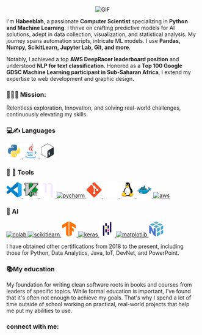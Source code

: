 <p align="center">
  <img alt="GIF" height="100" src="https://raw.githubusercontent.com/gist/Prince-Shivaram/3ace2c813ca49546f3f5f20cd03a2d3e/raw/6058e76860d16ee29df949da3166b3653959318f/hello.gif" />
</p>

I'm **Habeeblah**, a passionate **Computer Scientist** specializing in **Python and Machine Learning**. I thrive on crafting predictive models for AI solutions, adept in data collection, visualization, and statistical analysis. My journey spans automation scripts, intricate ML models. I use **Pandas, Numpy, ScikitLearn, Jupyter Lab, Git, and more**.

Notably, I achieved a top **AWS DeepRacer leaderboard position** and understood **NLP for text classification**. Honored as a **Top 100 Google GDSC Machine Learning participant in Sub-Saharan Africa**, I extend my expertise to web development and graphic design. 

### 👩‍💻💡 Mission:
Relentless exploration, Innovation, and solving real-world challenges, continuously elevating my skills.

### 💻✍️ Languages
<a href="https://www.python.org" target="_blank"> <img src="https://github.com/devicons/devicon/blob/master/icons/python/python-original.svg" alt="python-lang" width="40" height="40"/> </a>
<a href="https://www.java.com/en/" target="_blank"> <img src="https://github.com/devicons/devicon/blob/master/icons/java/java-original.svg" alt="java-lang" width="40" height="40"/> </a>
<a href="https://en.wikipedia.org/wiki/Bash_(Unix_shell)" target="_blank"> <img src="https://github.com/devicons/devicon/blob/master/icons/bash/bash-original.svg" alt="bash" width="40" height="40"/> </a>


### 🧰 🔧 Tools
<a href="https://code.visualstudio.com" target="_blank"> <img src="https://github.com/devicons/devicon/blob/master/icons/vscode/vscode-original.svg" alt="vscode" width="40" height="40"/> </a>
<a href="https://www.vim.org" target="_blank"> <img src="https://github.com/devicons/devicon/blob/master/icons/vim/vim-original.svg" alt="vim" width="40" height="40"/> </a>
<a href="https://jupyter.org/try" target="_blank"> <img src="https://github.com/ralphcajipe/ralphcajipe/blob/main/images/Nano.svg" alt="nano" width="40" height="40"/> </a>
<a href="https://www.jetbrains.com/pycharm" target="_blank"> <img src="https://resources.jetbrains.com/storage/products/company/brand/logos/PyCharm_icon.svg?_gl=1*1247uew*_ga*NTQ2NTE4ODk1LjE2ODc3MTgwOTI.*_ga_9J976DJZ68*MTY4NzcxODA5MS4xLjEuMTY4NzcxODExMy40NS4wLjA.&_ga=2.37694048.1980823379.1687718092-546518895.1687718092" alt="pycharm" width="40" height="40"/> </a>
<a href="https://git-scm.com" target="_blank"> <img src="https://github.com/devicons/devicon/blob/master/icons/git/git-original.svg" alt="git" width="40" height="40"/> </a>
<a href="https://github.com" target="_blank"> <img src="https://github.com/ralphcajipe/ralphcajipe/blob/main/images/github.png" alt="github" width="40" height="40"/> </a>
<a href="https://www.linux.org" target="_blank"> <img src="https://github.com/devicons/devicon/blob/master/icons/linux/linux-original.svg" alt="linux" width="40" height="40"/> </a>
<a href="https://www.docker.com" target="_blank"> <img src="https://github.com/devicons/devicon/blob/master/icons/docker/docker-original.svg" alt="docker" width="40" height="40"/> </a>
<a href="https://aws.amazon.com" target="_blank"> <img src="https://upload.wikimedia.org/wikipedia/commons/9/93/Amazon_Web_Services_Logo.svg" alt="aws" width="40" height="40"/> </a>

### 🧠 AI
<a href="https://colab.research.google.com" target="_blank"> <img src="https://colab.research.google.com/img/colab_favicon_256px.png" alt="colab" width="40" height="40"/> </a>
<a href="https://scikit-learn.org/stable" target="_blank"> <img src="https://upload.wikimedia.org/wikipedia/commons/0/05/Scikit_learn_logo_small.svg" alt="scikitlearn" width="40" height="40"/> </a>
<a href="https://www.tensorflow.org/" target="_blank"> <img src="https://github.com/devicons/devicon/blob/master/icons/tensorflow/tensorflow-original.svg" alt="tensorflow" width="40" height="40"/> </a>
<a href="https://keras.io" target="_blank"> <img src="https://upload.wikimedia.org/wikipedia/commons/a/ae/Keras_logo.svg" alt="keras" width="40" height="40"/> </a>
<a href="https://pandas.pydata.org" target="_blank"> <img src="https://github.com/devicons/devicon/blob/master/icons/pandas/pandas-original.svg" alt="pandas" width="40" height="40"/> </a>
<a href="https://matplotlib.org" target="_blank"> <img src="https://upload.wikimedia.org/wikipedia/commons/0/01/Created_with_Matplotlib-logo.svg" alt="matplotlib" width="40" height="40"/> </a>
<a href="https://numpy.org" target="_blank"> <img src="https://github.com/devicons/devicon/blob/master/icons/numpy/numpy-original.svg" alt="numpy" width="40" height="40"/> </a>
<!--
### ⭐ RELEVANT CERTIFICATIONS

* [Advanced Learning Algorithms (DeepLearning.AI & Stanford University)](https://www.coursera.org/account/accomplishments/certificate/9TKKNUDQQ8AE)
* [Supervised Machine Learning: Regression and Classification (DeepLearning.AI & Stanford University)](https://www.coursera.org/account/accomplishments/certificate/4P5HTS445C9U)
* [CS50's Introduction to Computer Science (Harvard University)](https://certificates.cs50.io/adc2f033-16f9-4d58-bd33-f48431c2a92e.pdf?size=letter)
* [CS50 Python (Harvard University)](https://certificates.cs50.io/a2df9b8d-b01a-46f4-bca2-25d9082c8c33.pdf?size=letter)
* [Machine Learning with Python (freeCodeCamp)](https://www.freecodecamp.org/certification/ralphcajipe/machine-learning-with-python-v7)
* [AI For Everyone (deeplearning.ai - Coursera)](https://www.coursera.org/account/accomplishments/certificate/KAVAW28N32DQ)
* [Certified IT Specialist - Python](https://www.credly.com/badges/3c723206-75b7-4689-80d0-454bc03ad6ab)
* [Artificial Intelligence Foundations: Machine Learning (LinkedIn Learning)](https://drive.google.com/file/d/1zRBmMjQUZtSX5DwyFtoOdKy3jgO233nn/view)
* [Become a Machine Learning Specialist (LinkedIn Learning)](https://drive.google.com/file/d/1O7Xs4v7fXaz0qpkW89MvNPJIcGSouB6o/view) -->

 I have obtained other certifications from 2018 to the present, including those for Python, Data Analytics, Java, IoT, DevNet, and PowerPoint.

### 📚My education

My foundation for writing clean software roots in books and courses from leaders of specific topics. While formal education is important, I've found that it's often not enough to achieve my goals. That's why I spend a lot of time outside of school working on practical, real-world projects that help me put my abilities to use.
<!--
**- BACHELOR OF SCIENCE (B.S.), COMPUTER SCIENCE**

_Software Engineering Specialization. FEU Institute of Technology, Philippines. 2019 - Present_

**- BACHELOR OF SCIENCE (B.S.), COMPUTER SCIENCE**

_Wesleyan University-Philippines, Philippines. 2018 - 2019_

**Coursework:** Software Applications, Computer Programming, Web Development, Living in the IT Era
-->
### connect with me: 
<br />
<!--
<a href="https://www.instagram.com/_holardipupo/">
  <img align="left" alt="Bheez's Instagram" width="22px" src="https://upload.wikimedia.org/wikipedia/commons/thumb/e/e7/Instagram_logo_2016.svg/768px-Instagram_logo_2016.svg.png" />
</a>
<a href="https://www.facebook.com/Aberejo.Habeeblah.Oladipupo/">
  <img align="left" alt="Bheez's Facebook" width="22px" src="https://raw.githubusercontent.com/obakriad/obakriad/master/assets/icons/facebook.svg" />
</a>
 <a href="https://twitter.com/HAberejo">
  <img align="left" alt="Bheez's X" width="22px" src="https://github.com/rsms/twitter-icon/blob/master/twitter-icon.png" />
</a>
<a href="https://www.linkedin.com/in/habeeblah-aberejo-572109179">
  <img align="left" alt="Bheez's Linkedin" width="22px" src="https://cdn-icons-png.flaticon.com/512/174/174857.png" />
</a> 
<!--
<a href="https://bheez.netlify.app">
  <img align="left" alt="Bheez's Linkedin" width="22px" src="" />
</a> 
<!--
Hi, I'm<strong>  Aberejo Habeeblah O. </strong> But also known by my a nick <strong> BHEEZ</strong>. 
I am a skilled Python enthusiast proficient in crafting intelligent solutions. My journey includes creating automation scripts and intricate machine learning models. I've learnt and worked with Python, along with frameworks like Pandas, Numpy, ScikitLearn with tools like Jupyter Lab, Git and more, to gather experience and build solutions.

<!--
One highlight was my adventure with AWS DeepRacer, where I create and refine a reinforcement models for a self driven car, which maintained a top position on the AWS Deepracer leaderboard. Another moments was building a machine learning model for text classification using cutting-edge NLP techniques. 
<br/>
I am also proud to be recognized as a Top 100 participant in the <strong>Machine Learning track by Google GDSC in Sub-Saharan Africa.</strong> Beyond my technical skills, I have ventured into web development and graphic/brand design. My mission is to continue exploring, innovating, and contributing to real-world problems, consistently pushing my skills and knowledge to new heights.

<img align="right" alt="GIF" src="https://c.tenor.com/2uyENRmiUt0AAAAC/coding.gif" width="200" />
  
- 💼 Any Freelance Work? Do reach me via [email](mailto:habeeblahaberejo01@gmail.com)
- 💬 Ask me about anything, I'm happy to help;
<p align="left">
<br/>
<br/>

#### Languages and Tools:

<br/>

<code><img height="25" src="https://raw.githubusercontent.com/github/explore/80688e429a7d4ef2fca1e82350fe8e3517d3494d/topics/python/python.png"></code>
<code><img height="20" src="https://avatars.githubusercontent.com/u/27804?s=200&v=4"></code>
<code><img height="20" src="https://raw.githubusercontent.com/github/explore/80688e429a7d4ef2fca1e82350fe8e3517d3494d/topics/html/html.png"></code>
<code><img height="20" src="https://raw.githubusercontent.com/github/explore/80688e429a7d4ef2fca1e82350fe8e3517d3494d/topics/css/css.png"></code>
<code><img height="20" src="https://raw.githubusercontent.com/github/explore/80688e429a7d4ef2fca1e82350fe8e3517d3494d/topics/javascript/javascript.png"></code>
<code><img height="20" src="https://raw.githubusercontent.com/github/explore/80688e429a7d4ef2fca1e82350fe8e3517d3494d/topics//fortran/fortran.psng"></code>
<code><img height="20" src="https://raw.githubusercontent.com/github/explore/f3e22f0dca2be955676bc70d6214b95b13354ee8/topics/c/c.png"></code>

<code><img height="20" src="https://raw.githubusercontent.com/github/explore/80688e429a7d4ef2fca1e82350fe8e3517d3494d/topics/git/git.png"></code>


[comment]: <> (<code><img height="20" src="https://raw.githubusercontent.com/github/explore/80688e429a7d4ef2fca1e82350fe8e3517d3494d/topics/angular/angular.png"></code>)

[comment]: <> (<code><img height="20" src="https://raw.githubusercontent.com/github/explore/80688e429a7d4ef2fca1e82350fe8e3517d3494d/topics/react/react.png"></code>)
</p>
<br/><br/><br/><br/><br/><br/><br/>
<!-- <p align="center">
  <strong>If you like what I do, maybe consider buying me a coffee/tea 🥺👉👈</strong>
  <br />
  <a href="https://www.buymeacoffee.com" target="_blank"><img alt="Buy Me A Coffee" width="150" src="https://cdn.buymeacoffee.com/buttons/v2/default-red.png"></a>
</p> -->
<br />
<!-- <p align="center"><strong>📈 My github stats</strong></p>
<p align="center"> <img src="https://github-readme-stats.vercel.app/api?username=iamfoysal&show_icons=true&theme=gotham" alt="imfoysal" />
<p align="center"><img  src="https://github-readme-streak-stats.herokuapp.com/?user=iamfoysal&show_icons=true&theme=gotham" alt="iamfoysal" /></p>
<p align="center"><img width="50%" src="https://github-readme-stats.vercel.app/api/top-langs?username=iamfoysal&theme=gotham" alt="iamfoysal"/></p> 
<p align="center"> <a href="https://github.com/ryo-ma/github-profile-trophy">
 <img align="center" src="https://github-profile-trophy.vercel.app/?username=iamfoysal" alt="iamfoysal"/></a> </p> -->
 

